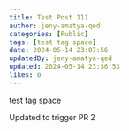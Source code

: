 ```yaml
---
title: Test Post 111
author: jeny-amatya-qed
categories: [Public]
tags: [test tag space]
date: 2024-05-14 23:07:56 
updatedBy: jeny-amatya-qed
updated: 2024-05-14 23:36:53 
likes: 0
---
```


test tag space

Updated to trigger PR 2